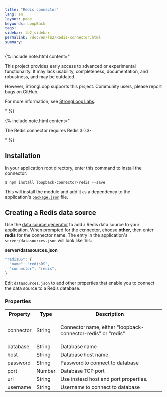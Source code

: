 ```yaml
---
title: "Redis connector"
lang: en
layout: page
keywords: LoopBack
tags:
sidebar: lb2_sidebar
permalink: /doc/en/lb2/Redis-connector.html
summary:
---
```


{% include note.html content="

This project provides early access to advanced or experimental functionality.
It may lack usability, completeness, documentation, and robustness, and may be outdated.

However, StrongLoop supports this project. Community users, please report bugs on GitHub.

For more information, see [StrongLoop Labs](/doc/en/lb2/StrongLoop-Labs.html).

" %}

{% include note.html content="

The Redis connector requires Redis 3.0.3-.

" %}

## Installation

In your application root directory, enter this command to install the connector:

```shell
$ npm install loopback-connector-redis --save
```

This will install the module and add it as a dependency to the application's [`package.json`](http://docs.strongloop.com/display/LB/package.json) file.

## Creating a Redis data source

Use the [data source generator](/doc/en/lb2/Data-source-generator.html) to add a Redis data source to your application.
When prompted for the connector, choose **other,** then enter **redis** for the connector name.
The entry in the application's `server/datasources.json` will look like this:

**server/datasources.json**

```javascript
"redisDS": {
  "name": "redisDS",
  "connector": "redis",
}
```

Edit `datasources.json` to add other properties that enable you to connect the data source to a Redis database.

### Properties

<table>
  <tbody>
    <tr>
      <th>Property</th>
      <th>Type</th>
      <th>Description</th>
    </tr>
    <tr>
      <td>connector</td>
      <td>String</td>
      <td>
        <p>Connector name, either "loopback-connector-redis" or "redis"</p>
      </td>
    </tr>
    <tr>
      <td>database</td>
      <td>String</td>
      <td>Database name</td>
    </tr>
    <tr>
      <td>host</td>
      <td>String</td>
      <td>Database host name</td>
    </tr>
    <tr>
      <td>password</td>
      <td>String</td>
      <td>Password to connect to database</td>
    </tr>
    <tr>
      <td>port</td>
      <td>Number</td>
      <td>Database TCP port</td>
    </tr>
    <tr>
      <td>url</td>
      <td>String</td>
      <td>Use instead host and port properties.</td>
    </tr>
    <tr>
      <td>username</td>
      <td>String</td>
      <td>Username to connect to database</td>
    </tr>
  </tbody>
</table>